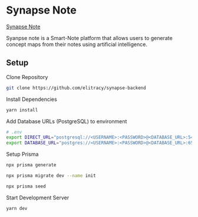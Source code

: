 # Synapse Note
[Synapse Note](https://synapsenote.com) 

Syanpse note is a Smart-Note platform that allows users to generate concept maps from their notes using artificial intelligence.

## Setup
Clone Repository

```bash
git clone https://github.com/elitracy/synapse-backend
```

Install Dependencies
```bash
yarn install
```

Add Database URLs (PostgreSQL) to environment
```bash
# .env 
export DIRECT_URL="postgresql://<USERNAME>:<PASSWORD>@<DATABASE_URL>:5432/postgres?connect_timeout=500"
export DATABASE_URL="postgres://<USERNAME>:<PASSWORD>@<DATABASE_URL>:6543/postgres?pgbouncer=true&connect_timeout=500"
```

Setup Prisma
```bash
npx prisma generate

npx prisma migrate dev --name init

npx prisma seed
```

Start Development Server
```bash
yarn dev
```
